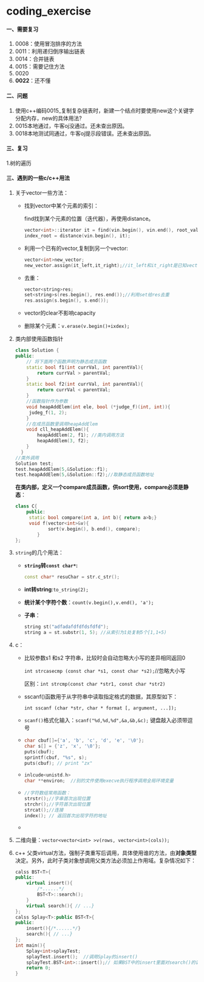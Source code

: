 # coding_exercise

#### 一、需要复习

1. 0008：使用冒泡排序的方法
2. 0011：利用递归倒序输出链表
3. 0014：合并链表
4. 0015：需要记住方法
5. 0020
6. **0022**：还不懂

#### 二、问题

1. 使用c++编码0015_复制复杂链表时，新建一个结点时要使用new这个关键字分配内存，new的具体用法?
2. 0015本地通过，牛客oj没通过。还未查出原因。
3. 0018本地测试同通过，牛客oj提示段错误。还未查出原因。

#### 三、复习

1.树的遍历



#### 三、遇到的一些c/c++用法

1. 关于vector一些方法：

   - 找到vector中某个元素的索引：

     find找到某个元素的位置（迭代器），再使用distance。

     ``````c
     vector<int>::iterator it = find(vin.begin(), vin.end(), root_val);
     index_root = distance(vin.begin(), it);
     ``````

   - 利用一个已有的vector,复制到另一个vector:

     ``````c
     vector<int>new_vector;
     new_vector.assign(it_left,it_right);//it_left和it_right是已知vector [,)
     ``````
     
   - 去重：
   
     ``````c++
     vector<string>res;
     set<string>s(res.begin(), res.end());//利用set给res去重
     res.assign(s.begin(), s.end());
     ``````
   
   - vector的clear不影响capacity
   
   - 删除某个元素：`v.erase(v.begin()+ixdex);`


2. 类内部使用函数指针

   ``````c++
   class Solution {
   public:
       // 将下面两个函数声明为静态成员函数
       static bool f1(int currVal, int parentVal){
           return currVal > parentVal;
       }
       static bool f2(int currVal, int parentVal){
           return currVal < parentVal;
       }
       //函数指针作为参数
       void heapAddElem(int ele, bool (*judge_f)(int, int)){ 	
       	judeg_f(1, 2);
       }
       //在成员函数里调用heapAddElem
       void cll_heapAddElem(){
           heapAddElem(2, f1); //类内调用方法
           heapAddElem(3, f2);
       }
     }
   //类外调用
   Solution test;
   test.heapAddElem(5,&Solution::f1);
   test.heapAddElem(5,&Solution::f2);//取静态成员函数地址
   ``````

   **在类内部，定义一个compare成员函数，供sort使用，compare必须是静态**：

   ``````c++
   class C{
       public:
       	static bool compare(int a, int b){ return a>b;}
       	void f(vector<int>&v){
               sort(v.begin(), b.end(), compare);
           }
   };
   ``````

   

3. `string`的几个用法：

   * **`string`转`const char*`:**

     ``````c++
     const char* resuChar = str.c_str();
     ``````

   * **int转string**:`to_string(2);`

   * **统计某个字符个数**：`count(v.begin(),v.end(), 'a');`

   * **子串**：

     ``````c++
     string st("adfadafdfdfdsfdfd");
     string a = st.substr(1, 5); //从索引为1处复制5个[1,1+5)
     ``````

4. c：

   * 比较参数s1 和s2 字符串，比较时会自动忽略大小写的差异相同返回0

     `int strcasecmp (const char *s1, const char *s2);`//忽略大小写

     区别：`int strcmp(const char *str1, const char *str2)`

   * sscanf()函数用于从字符串中读取指定格式的数据，其原型如下：

     `int sscanf (char *str, char * format [, argument, ...]);`

   * `scanf()`格式化输入：`scanf("%d,%d,%d",&a,&b,&c);`  键盘敲入必须带逗号

   * ``````c++
     char cbuf[]={'a', 'b', 'c', 'd', 'e', '\0'};
     char s[] = {'z', 'x', '\0'};
     puts(cbuf); 
     sprintf(cbuf, "%s", s);  
     puts(cbuf); // print "zx"
     ``````

   * ``````c
     inlcude<unistd.h>
     char **environ;  //别的文件使用execve执行程序调用全局环境变量
     ``````

   * ``````c
     //字符数组常用函数：
     strstr();//字串首次出现位置
     strchr();//字符首次出现位置
     strcat();//连接
     index(); // 返回首次出现字符的地址
     ``````

   * 

5. 二维向量：`vector<vector<int> >v(rows, vector<int>(cols));`

6. c++ 父类virtual方法，强制子类重写后调用，具体使用谁的方法，由**对象类型**决定。另外，此时子类对象想调用父类方法必须加上作用域。复杂情况如下：

   ```````c++
   calss BST<T>{
   public:
       virtual insert(){
           /*......*/
           BST<T>::search();
       }
       virtual search(){ // ...}
   };
   calss Splay<T>:public BST<T>{
   public:
       insert(){/*......*/}
       search(){ // ...}
   };
   int main(){
       Splay<int>splayTest;
       splayTest.insert();  //调用Splay的insert()
       splayTest.BST<int>::insert();// 如果BST中的insert里面对search()的调用没有使用作用域，实际将会调用Splay的search()方法，造成错误。本意是子类想调用父类的方法。
       return 0;
   }
   
   ```````

   